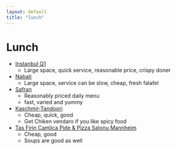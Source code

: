 ```yaml
---
layout: default
title: "lunch"
---
```


# Lunch

- [Instanbul Q1](https://istanbul-q1.de/)
  - Large space, quick service, reasonable price, crispy doner
- [Nabati](https://nabati-mannheim.eatbu.com/?lang=en)
  - Large space, service can be slow, cheap, fresh falafel
- [Safran](https://goo.gl/maps/xCxRfAp6VwXpMp4v8)
  - Reasonably priced daily menu
  - fast, varied and yummy
- [Kaschmir-Tandoori](https://maps.app.goo.gl/PbahztCR7p1NJRpB9)
  - Cheap, quick, good
  - Get Chiken vendaro if you like spicy food
- [Tas Firin Camlica Pide & Pizza Salonu Mannheim](https://maps.app.goo.gl/E1oHz8pTuZB6UnjK9)
  - Cheap, good
  - Soups are good as well
